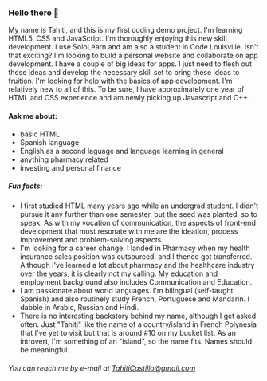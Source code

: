 ### Hello there 👋
My name is Tahiti, and this is my first coding demo project. I'm learning HTML5, CSS and JavaScript.
I'm thoroughly enjoying this new skill development. I use SoloLearn and am also a student in Code Louisville. Isn't that exciting?
I'm looking to build a personal website and collaborate on app development. I have a couple of big ideas for apps. I just need to flesh out these ideas and develop the necessary skill set to bring these ideas to fruition.
I'm looking for help with the basics of app development. I'm relatively new to all of this. To be sure, I have approximately one year of HTML and CSS experience and am newly picking up Javascript and C++.
#### Ask me about: 
* basic HTML
* Spanish language
* English as a second laguage and language learning in general
* anything pharmacy related
* investing and personal finance

##### Fun facts: 
- I first studied HTML many years ago while an undergrad student. I didn't pursue it any further than one semester, but the seed was planted, so to speak. As with my vocation of  communication, the aspects of front-end development that most resonate with me are the ideation, process improvement and problem-solving aspects. 
- I'm looking for a career change. I landed in Pharmacy when my health insurance sales position was outsourced, and I thence got transferred. Although I've learned a lot about pharmacy and the healthcare industry over the years, it is clearly not my calling. My education and employment background also includes Communication and Education. 
- I am passionate about world languages. I'm bilingual (self-taught Spanish) and also routinely study French, Portuguese and Mandarin. I dabble in Arabic, Russian and Hindi.
- There is no interesting backstory behind my name, although I get asked often. Just "Tahiti" like the name of a country/island in French Polynesia that I've yet to visit but that is around #10 on my bucket list. As an introvert, I'm something of an "island", so the name fits. Names should be meaningful.

###### You can reach me by e-mail at TahitiCastillo@gmail.com
<!--
**American-Tahiti/American-Tahiti** is a ✨ _special_ ✨ repository because its `README.md` (this file) appears on your GitHub profile.

Here are some ideas to get you started:

- 🔭 I’m currently working on ...
- 🌱 I’m currently learning ...
- 👯 I’m looking to collaborate on ...
- 🤔 I’m looking for help with ...
- 💬 Ask me about ...
- 📫 How to reach me: ...
- 😄 Pronouns: ...
- ⚡ Fun fact: ...
-->
